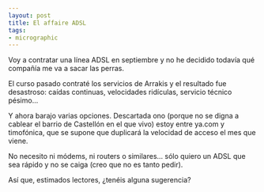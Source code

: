 ```yaml
---
layout: post
title: El affaire ADSL
tags:
- micrographic
---
```

Voy a contratar una línea ADSL en septiembre y no he decidido todavía qué compañía me va a sacar las perras.

El curso pasado contraté los servicios de Arrakis y el resultado fue desastroso: caídas continuas, velocidades ridículas, servicio técnico pésimo…

Y ahora barajo varias opciones. Descartada ono (porque no se digna a cablear el barrio de Castellón en el que vivo) estoy entre ya.com y timofónica, que se supone que duplicará la velocidad de acceso el mes que viene.

No necesito ni módems, ni routers o similares… sólo quiero un ADSL que sea rápido y no se caiga (creo que no es tanto pedir).

Así que, estimados lectores, ¿tenéis alguna sugerencia?
